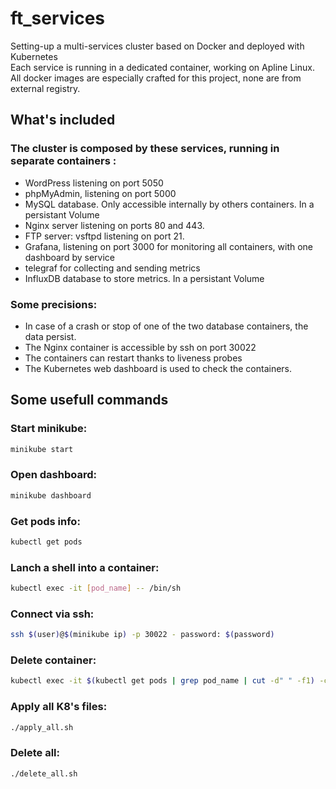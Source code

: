 # ft_services

Setting-up a multi-services cluster based on Docker and deployed with Kubernetes  
Each service is running in a dedicated container, working on Apline Linux.  
All docker images are especially crafted for this project, none are from external registry.  

## What's included
### The cluster is composed by these services, running in separate containers :

- WordPress listening on port 5050
- phpMyAdmin, listening on port 5000
- MySQL database. Only accessible internally by others containers. In a persistant Volume
- Nginx server listening on ports 80 and 443.
- FTP server: vsftpd listening on port 21.
- Grafana, listening on port 3000 for monitoring all containers, with one dashboard by service
- telegraf for collecting and sending metrics
- InfluxDB database to store metrics. In a persistant Volume

### Some precisions:
- In case of a crash or stop of one of the two database containers, the data persist.
- The Nginx container is accessible by ssh on port 30022
- The containers can restart thanks to liveness probes
- The Kubernetes web dashboard is used to check the containers.

## Some usefull commands

### Start minikube:
```sh
minikube start
```
### Open dashboard:
```sh
minikube dashboard
```
### Get pods info:
```sh
kubectl get pods
```
### Lanch a shell into a container:
```sh
kubectl exec -it [pod_name] -- /bin/sh
```
### Connect via ssh:
```sh
ssh $(user)@$(minikube ip) -p 30022 - password: $(password)
```
### Delete container:
```sh
kubectl exec -it $(kubectl get pods | grep pod_name | cut -d" " -f1) -c container_name -- /bin/sh -c "kill 1"
```
### Apply all K8's files:
```sh
./apply_all.sh
```
### Delete all:
```sh
./delete_all.sh
```